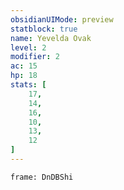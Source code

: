 ```yaml
---
obsidianUIMode: preview
statblock: true
name: Yevelda Ovak
level: 2
modifier: 2
ac: 15
hp: 18
stats: [
	17,
	14,
	16,
	10,
	13,
	12
]
---
```

```custom-frames
frame: DnDBShi
```
